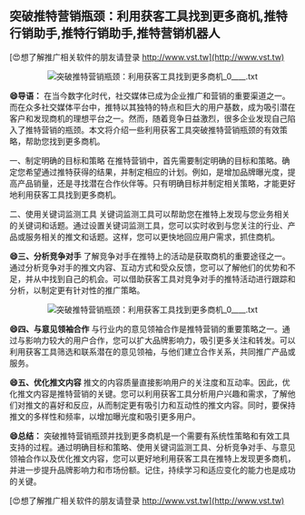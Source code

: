 ## **突破推特营销瓶颈：利用获客工具找到更多商机,推特行销助手,推特行销助手,推特营销机器人**

[😍想了解推广相关软件的朋友请登录 http://www.vst.tw](http://www.vst.tw)

 <center><img src="https://vst.tw/MP4/tuiguang/png/0.png" alt="突破推特营销瓶颈：利用获客工具找到更多商机_0____.txt"></center>

**😄导语：**
在当今数字化时代，社交媒体已成为企业推广和营销的重要渠道之一。而在众多社交媒体平台中，推特以其独特的特点和巨大的用户基数，成为吸引潜在客户和发现商机的理想平台之一。然而，随着竞争日益激烈，很多企业发现自己陷入了推特营销的瓶颈。本文将介绍一些利用获客工具突破推特营销瓶颈的有效策略，帮助您找到更多商机。

一、制定明确的目标和策略
在推特营销中，首先需要制定明确的目标和策略。确定您希望通过推特获得的结果，并制定相应的计划。例如，是增加品牌曝光度，提高产品销量，还是寻找潜在合作伙伴等。只有明确目标并制定相关策略，才能更好地利用获客工具找到更多商机。

二、使用关键词监测工具
关键词监测工具可以帮助您在推特上发现与您业务相关的关键词和话题。通过设置关键词监测工具，您可以实时收到与您关注的行业、产品或服务相关的推文和话题。这样，您可以更快地回应用户需求，抓住商机。

**😄三、分析竞争对手**
了解竞争对手在推特上的活动是获取商机的重要途径之一。通过分析竞争对手的推文内容、互动方式和受众反馈，您可以了解他们的优势和不足，并从中找到自己的机会。可以借助获客工具对竞争对手的推特活动进行跟踪和分析，以制定更有针对性的推广策略。

 <center><img src="https://vst.tw/MP4/tuiguang/png/2.png" alt="突破推特营销瓶颈：利用获客工具找到更多商机_0____.txt"></center>

**😄四、与意见领袖合作**
与行业内的意见领袖合作是推特营销的重要策略之一。通过与影响力较大的用户合作，您可以扩大品牌影响力，吸引更多关注和转发。可以利用获客工具筛选和联系潜在的意见领袖，与他们建立合作关系，共同推广产品或服务。

**😄五、优化推文内容**
推文的内容质量直接影响用户的关注度和互动率。因此，优化推文内容是推特营销的关键。您可以利用获客工具分析用户兴趣和需求，了解他们对推文的喜好和反应，从而制定更有吸引力和互动性的推文内容。同时，要保持推文的多样性和频率，以增加曝光度和吸引更多用户。

**😄总结：**
突破推特营销瓶颈并找到更多商机是一个需要有系统性策略和有效工具支持的过程。通过明确目标和策略、使用关键词监测工具、分析竞争对手、与意见领袖合作以及优化推文内容，您可以更好地利用获客工具在推特上发现更多商机，并进一步提升品牌影响力和市场份额。记住，持续学习和适应变化的能力也是成功的关键。

[😍想了解推广相关软件的朋友请登录 http://www.vst.tw](http://www.vst.tw)



